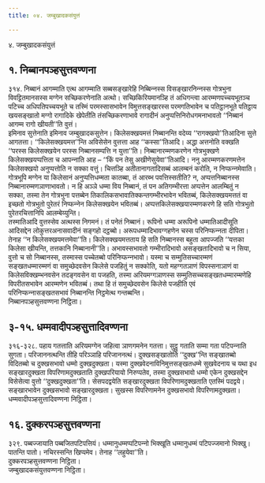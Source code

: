 ```yaml
---
title: ०४. जम्बुखादकसंयुत्तं

---
```

४. जम्बुखादकसंयुत्तं  


## १. निब्बानपञ्हसुत्तवण्णना

३१४. निब्बानं आगम्माति एत्थ आगम्माति सब्बसङ्खारेहि निब्बिन्‍नस्स विसङ्खारनिन्‍नस्स गोत्रभुना विवट्टितमानसस्स मग्गेन सच्छिकरणेनाति अत्थो। सच्छिकिरियमानञ्हि तं अधिगन्त्वा आरम्मणपच्‍चयभूतञ्‍च पटिच्‍च अधिपतिपच्‍चयभूते च तस्मिं परमस्सासभावेन विमुत्तसङ्खारस्स परमगतिभावेन च पतिट्ठानभूते पतिट्ठाय खयसङ्खातो मग्गो रागादिके खेपेतीति तंसच्छिकरणाभावे रागादीनं अनुप्पत्तिनिरोधगमनाभावतो ‘‘निब्बानं आगम्म रागो खीयती’’ति वुत्तं।  
इमिनाव सुत्तेनाति इमिनाव जम्बुखादकसुत्तेन। किलेसक्खयमत्तं निब्बानन्ति वदेय्य ‘‘रागक्खयो’’तिआदिना सुत्ते आगतत्ता। ‘‘किलेसक्खयमत्त’’न्ति अविसेसेन वुत्तत्ता आह ‘‘कस्सा’’तिआदि। अद्धा अत्तनोति वक्खति ‘‘परस्स किलेसक्खयेन परस्स निब्बानसम्पत्ति न युत्ता’’ति। निब्बानारम्मणकरणेन गोत्रभुक्खणे किलेसक्खयप्पत्तिता च आपन्‍नाति आह – ‘‘किं पन तेसु अखीणेसुयेवा’’तिआदि। ननु आरम्मणकरणमत्तेन किलेसक्खयो अनुप्पत्तोति न सक्‍का वत्तुं। चित्तञ्हि अतीतानागतादिसब्बं आलम्बनं करोति, न निप्फन्‍नमेवाति। गोत्रभूपि मग्गेन या किलेसानं अनुप्पत्तिधम्मता कातब्बा, तं आरब्भ पवत्तिस्सतीति? न, अप्पत्तनिब्बानस्स निब्बानारम्मणञाणाभावतो। न हि अञ्‍ञे धम्मा विय निब्बानं, तं पन अतिगम्भीरत्ता अप्पत्तेन आलम्बितुं न सक्‍का, तस्मा तेन गोत्रभुना पत्तब्बेन तिकालिकसभावातिक्‍कन्तगम्भीरभावेन भवितब्बं, किलेसक्खयमत्ततं वा इच्छतो गोत्रभुतो पुरेतरं निप्फन्‍नेन किलेसक्खयेन भवितब्बं। अप्पत्तकिलेसक्खयारम्मणकरणे हि सति गोत्रभुतो पुरेतरचित्तानिपि आलम्बेय्युन्ति।  
तस्मातिआदि वुत्तस्सेव अत्थस्स निगमनं। तं पनेतं निब्बानं। रूपिनो धम्मा अरूपिनो धम्मातिआदीसूति आदिसद्देन लोकुत्तरअनासवादीनं सङ्गहो दट्ठब्बो। अरूपधम्मादिभावग्गहणेन चस्स परिनिप्फन्‍नता दीपिता। तेनाह ‘‘न किलेसक्खयमत्तमेवा’’ति। किलेसक्खयमत्तताय हि सति निब्बानस्स बहुता आपज्‍जति ‘‘यत्तका किलेसा खीयन्ति, तत्तकानि निब्बानानी’’ति। अभावस्सभावतो गम्भीरादिभावो असङ्खतादिभावो च न सिया, वुत्तो च सो निब्बानस्स, तस्मास्स पच्‍चेतब्बो परिनिप्फन्‍नभावो। यस्मा च सम्मुतिसच्‍चारम्मणं सङ्खतधम्मारम्मणं वा समुच्छेदवसेन किलेसे पजहितुं न सक्‍कोति, यतो महग्गतञाणं विपस्सनाञाणं वा किलेसविक्खम्भनवसेन तदङ्गवसेन वा पजहति, तस्मा अरियमग्गञाणस्स सम्मुतिसच्‍चसङ्खतधम्मारम्मणेहि विपरीतसभावेन आरम्मणेन भवितब्बं। तथा हि तं समुच्छेदवसेन किलेसे पजहीति एवं परिनिप्फन्‍नासङ्खतसभावं निब्बानन्ति निट्ठमेत्थ गन्तब्बन्ति।  
निब्बानपञ्हसुत्तवण्णना निट्ठिता।  


## ३-१५. धम्मवादीपञ्हसुत्तादिवण्णना

३१६-३२८. पहाय गतत्ताति अरियमग्गेन जहित्वा ञाणगमनेन गतत्ता। सुट्ठु गताति सम्मा गता पटिपन्‍नाति सुगता। परिजाननत्थन्ति तीहि परिञ्‍ञाहि परिजाननत्थं। दुक्खसङ्खातोति ‘‘दुक्ख’’न्ति सङ्खातब्बो विदितब्बो च दुक्खसभावो धम्मो दुक्खदुक्खता। यस्मा दुक्खवेदनाविनिमुत्तसङ्खतधम्मे सुखवेदनाय च यथा इध सङ्खारदुक्खता विपरिणामदुक्खताति दुक्खपरियायो निरुप्पतेव, तस्मा दुक्खसभावो धम्मो एकेन दुक्खसद्देन विसेसेत्वा वुत्तो ‘‘दुक्खदुक्खता’’ति। सेसपदद्वयेति सङ्खारदुक्खता विपरिणामदुक्खताति एतस्मिं पदद्वये। सङ्खारभावेन दुक्खसभावो सङ्खारदुक्खता। सुखस्स विपरिणामनेन दुक्खसभावो विपरिणामदुक्खता।  
धम्मवादीपञ्हसुत्तादिवण्णना निट्ठिता।  


## १६. दुक्‍करपञ्हसुत्तवण्णना

३२९. पब्बज्‍जायाति पब्बजितपटिपत्तियं। धम्मानुधम्मप्पटिपन्‍नो भिक्खूति धम्मानुधम्मं पटिपज्‍जमानो भिक्खु। पातन्ति पातो। नचिरस्सन्ति खिप्पमेव। तेनाह ‘‘लहुयेवा’’ति।  
दुक्‍करपञ्हसुत्तवण्णना निट्ठिता।  
जम्बुखादकसंयुत्तवण्णना निट्ठिता।  